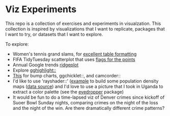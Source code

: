 # Viz Experiments
This repo is a collection of exercises and experiments in visualzation. This collection is inspired by visualizations that I want to replicate, packages that I want to try, or datasets that I want to explore.

To explore:

* Women's tennis grand slams, for [excellent table formatting](https://github.com/tashapiro/tanya-data-viz/blob/main/tennis/womens-tennis.R)
* FIFA TidyTuesday scatterplot that uses [flags for the points](https://github.com/doehm/tidytues/blob/main/scripts/2022/week%2048%20FIFA%20world%20cup/FIFA%20world%20cup.R)
* Annual Google trends [ridgeplot](https://github.com/bydata/news_cycle_2022_de_google_trends)
* Explore [gghighlight::](https://yutannihilation.github.io/gghighlight/articles/gghighlight.html)
* [This](https://albert-rapp.de/posts/ggplot2-tips/12_a_few_gg_packages/12_a_few_gg_packages.html#bump-charts) for bump charts, ggchicklet::, and camcorder::
* I'd like to use 'rayshader::' ([example](https://github.com/Pecners/rayshader_portraits) to build some population density maps ([data source](https://data.humdata.org/m/dataset/kontur-population-dataset?)) and I'd love to use a picture that I took in Uganda to extract a color palette (see the [eyedropper](http://gradientdescending.com/select-colours-from-an-image-in-r-with-eyedropper/?utm_source=rss&utm_medium=rss&utm_campaign=select-colours-from-an-image-in-r-with-eyedropper) package)
* It would be fun to do a time-lapsed viz of Denver crimes since kickoff of Suoer Bowl Sunday nights, comparing crimes on the night of the loss and the night of the win. Are there dramatically different crime patterns?
